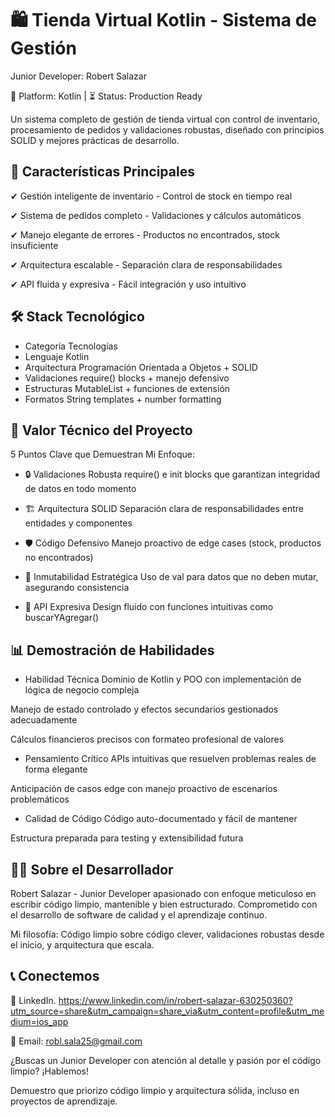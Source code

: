 # 🛍️ Tienda Virtual Kotlin - Sistema de Gestión

Junior Developer: Robert Salazar

📱 Platform: Kotlin | ⏳ Status: Production Ready

Un sistema completo de gestión de tienda virtual con control de inventario, procesamiento de pedidos y validaciones robustas, diseñado con principios SOLID y mejores prácticas de desarrollo.

## 🚀 Características Principales

✔ Gestión inteligente de inventario - Control de stock en tiempo real

✔ Sistema de pedidos completo - Validaciones y cálculos automáticos

✔ Manejo elegante de errores - Productos no encontrados, stock insuficiente

✔ Arquitectura escalable - Separación clara de responsabilidades

✔ API fluida y expresiva - Fácil integración y uso intuitivo

## 🛠 Stack Tecnológico

- Categoría	Tecnologías
- Lenguaje	Kotlin
- Arquitectura	Programación Orientada a Objetos + SOLID
- Validaciones	require() blocks + manejo defensivo
- Estructuras	MutableList + funciones de extensión
- Formatos	String templates + number formatting
  
## 🎯 Valor Técnico del Proyecto

5 Puntos Clave que Demuestran Mi Enfoque:

- 🔒 Validaciones Robusta
require() e init blocks que garantizan integridad de datos en todo momento

- 🏗️ Arquitectura SOLID
Separación clara de responsabilidades entre entidades y componentes

- 🛡️ Código Defensivo
Manejo proactivo de edge cases (stock, productos no encontrados)

- 📐 Inmutabilidad Estratégica
Uso de val para datos que no deben mutar, asegurando consistencia

- 🎯 API Expresiva
Design fluido con funciones intuitivas como buscarYAgregar()


## 📊 Demostración de Habilidades

- Habilidad Técnica
Dominio de Kotlin y POO con implementación de lógica de negocio compleja

Manejo de estado controlado y efectos secundarios gestionados adecuadamente

Cálculos financieros precisos con formateo profesional de valores

- Pensamiento Crítico
APIs intuitivas que resuelven problemas reales de forma elegante

Anticipación de casos edge con manejo proactivo de escenarios problemáticos

- Calidad de Código
Código auto-documentado y fácil de mantener

Estructura preparada para testing y extensibilidad futura

## 👨‍💻 Sobre el Desarrollador

Robert Salazar - Junior Developer apasionado con enfoque meticuloso en escribir código limpio, mantenible y bien estructurado. Comprometido con el desarrollo de software de calidad y el aprendizaje continuo.

Mi filosofía: Código limpio sobre código clever, validaciones robustas desde el inicio, y arquitectura que escala.

## 📞 Conectemos

💼 LinkedIn. https://www.linkedin.com/in/robert-salazar-630250360?utm_source=share&utm_campaign=share_via&utm_content=profile&utm_medium=ios_app

📧 Email: robl.sala25@gmail.com

¿Buscas un Junior Developer con atención al detalle y pasión por el código limpio? ¡Hablemos!

Demuestro que priorizo código limpio y arquitectura sólida, incluso en proyectos de aprendizaje.
